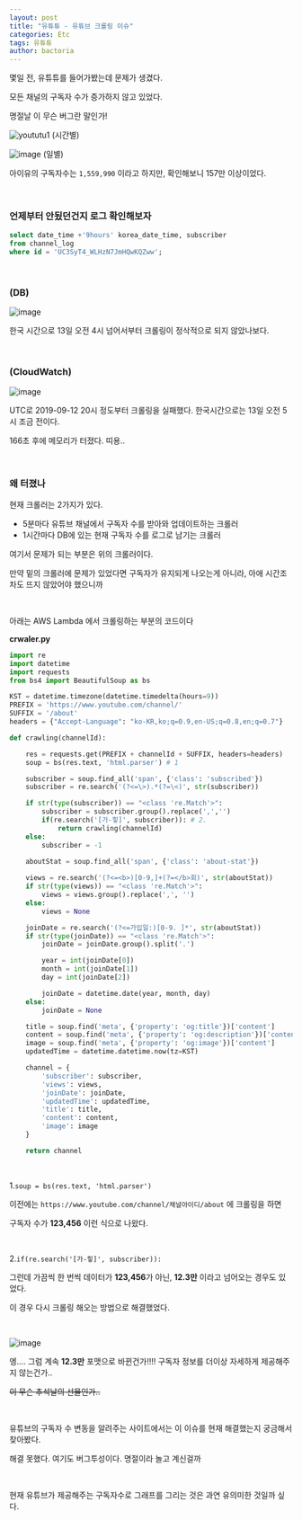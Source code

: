 ```yaml
---
layout: post
title: "유튜튜 - 유튜브 크롤링 이슈"
categories: Etc
tags: 유튜튜
author: bactoria
---
```


몇일 전, 유튜튜를 들어가봤는데 문제가 생겼다.

모든 채널의 구독자 수가 증가하지 않고 있었다.

명절날 이 무슨 버그란 말인가!


![yoututu1](https://user-images.githubusercontent.com/25674959/64920674-5a181d80-d7f5-11e9-8b16-cb2bcf9ee261.PNG)
(시간별)

![image](https://user-images.githubusercontent.com/25674959/64920669-4c629800-d7f5-11e9-8229-ef6f90ac87d9.png)
(일별)

아이유의 구독자수는 `1,559,990` 이라고 하지만, 확인해보니 157만 이상이었다.

&nbsp;

### 언제부터 안됬던건지 로그 확인해보자

```sql
select date_time +'9hours' korea_date_time, subscriber
from channel_log
where id = 'UC3SyT4_WLHzN7JmHQwKQZww';
```

&nbsp;

### (DB)

![image](https://user-images.githubusercontent.com/25674959/64920939-0c50e480-d7f8-11e9-8874-490de52d88f4.png)

한국 시간으로 13일 오전 4시 넘어서부터 크롤링이 정삭적으로 되지 않았나보다.

&nbsp;

### (CloudWatch)

![image](https://user-images.githubusercontent.com/25674959/64930986-3f36bf00-d870-11e9-9789-024923a46714.png)  

UTC로 2019-09-12 20시 정도부터 크롤링을 실패했다. 한국시간으로는 13일 오전 5시 조금 전이다.

166초 후에 메모리가 터졌다. 띠용..

&nbsp;

### 왜 터졌나

현재 크롤러는 2가지가 있다.

- 5분마다 유튜브 채널에서 구독자 수를 받아와 업데이트하는 크롤러
- 1시간마다 DB에 있는 현재 구독자 수를 로그로 남기는 크롤러

여기서 문제가 되는 부분은 위의 크롤러이다.

만약 밑의 크롤러에 문제가 있었다면 구독자가 유지되게 나오는게 아니라, 아애 시간조차도 뜨지 않았어야 했으니까

&nbsp;

아래는 AWS Lambda 에서 크롤링하는 부분의 코드이다

**crwaler.py**
```python
import re
import datetime
import requests
from bs4 import BeautifulSoup as bs

KST = datetime.timezone(datetime.timedelta(hours=9))
PREFIX = 'https://www.youtube.com/channel/'
SUFFIX = '/about'
headers = {"Accept-Language": "ko-KR,ko;q=0.9,en-US;q=0.8,en;q=0.7"}

def crawling(channelId):

    res = requests.get(PREFIX + channelId + SUFFIX, headers=headers)
    soup = bs(res.text, 'html.parser') # 1

    subscriber = soup.find_all('span', {'class': 'subscribed'})
    subscriber = re.search('(?<=\>).*(?=\<)', str(subscriber))

    if str(type(subscriber)) == "<class 're.Match'>": 
        subscriber = subscriber.group().replace(',','') 
        if(re.search('[가-힣]', subscriber)): # 2.
            return crawling(channelId)
    else:
        subscriber = -1
        
    aboutStat = soup.find_all('span', {'class': 'about-stat'})

    views = re.search('(?<=<b>)[0-9,]+(?=</b>회)', str(aboutStat))
    if str(type(views)) == "<class 're.Match'>":
        views = views.group().replace(',', '')
    else:
        views = None

    joinDate = re.search('(?<=가입일:)[0-9. ]*', str(aboutStat))
    if str(type(joinDate)) == "<class 're.Match'>":
        joinDate = joinDate.group().split('.')

        year = int(joinDate[0])
        month = int(joinDate[1])
        day = int(joinDate[2])

        joinDate = datetime.date(year, month, day)
    else:
        joinDate = None

    title = soup.find('meta', {'property': 'og:title'})['content']
    content = soup.find('meta', {'property': 'og:description'})['content']
    image = soup.find('meta', {'property': 'og:image'})['content']
    updatedTime = datetime.datetime.now(tz=KST)

    channel = {
        'subscriber': subscriber,
        'views': views,
        'joinDate': joinDate,
        'updatedTime': updatedTime,
        'title': title,
        'content': content,
        'image': image
    }

    return channel
```

&nbsp;

1.`soup = bs(res.text, 'html.parser')`

이전에는 `https://www.youtube.com/channel/채널아이디/about` 에 크롤링을 하면 

구독자 수가 **123,456** 이런 식으로 나왔다.

&nbsp;

2.`if(re.search('[가-힣]', subscriber)):`

그런데 가끔씩 한 번씩 데이터가 **123,456**가 아닌, **12.3만** 이라고 넘어오는 경우도 있었다.

이 경우 다시 크롤링 해오는 방법으로 해결했었다.

&nbsp;

![image](https://user-images.githubusercontent.com/25674959/64924065-6b742080-d81b-11e9-98a8-5da45dd49142.png)

엥.... 그럼 계속 **12.3만** 포맷으로 바뀐건가!!!! 구독자 정보를 더이상 자세하게 제공해주지 않는건가..

~~이 무슨 추석날의 선물인가..~~

&nbsp;
&nbsp;

유튜브의 구독자 수 변동을 알려주는 사이트에서는 이 이슈를 현재 해결했는지 궁금해서 찾아봤다.

해결 못했다. 여기도 버그투성이다. 명절이라 놀고 계신걸까

&nbsp;

현재 유튜브가 제공해주는 구독자수로 그래프를 그리는 것은 과연 유의미한 것일까 싶다.
